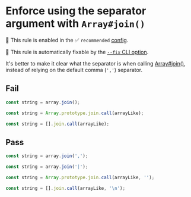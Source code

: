 # Enforce using the separator argument with `Array#join()`

💼 This rule is enabled in the ✅ `recommended` [config](https://github.com/sindresorhus/eslint-plugin-unicorn#recommended-config).

🔧 This rule is automatically fixable by the [`--fix` CLI option](https://eslint.org/docs/latest/user-guide/command-line-interface#--fix).

<!-- end auto-generated rule header -->
<!-- Do not manually modify this header. Run: `npm run fix:eslint-docs` -->

It's better to make it clear what the separator is when calling [Array#join()](https://developer.mozilla.org/en-US/docs/Web/JavaScript/Reference/Global_Objects/Array/join), instead of relying on the default comma (`','`) separator.

## Fail

```js
const string = array.join();
```

```js
const string = Array.prototype.join.call(arrayLike);
```

```js
const string = [].join.call(arrayLike);
```

## Pass

```js
const string = array.join(',');
```

```js
const string = array.join('|');
```

```js
const string = Array.prototype.join.call(arrayLike, '');
```

```js
const string = [].join.call(arrayLike, '\n');
```
